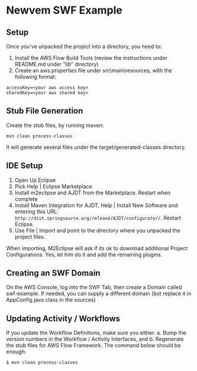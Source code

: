 Newvem SWF Example
==================

Setup
-----

Once you've unpacked the project into a directory, you need to:

1. Install the AWS Flow Build Tools (review the instructions under README.md under "lib" directory)
2. Create an aws.properties file under src\main\resources, with the following format:

```
accessKey=<your aws access key>
sharedKey=<your aws shared key>
```

Stub File Generation
--------------------

Create the stub files, by running maven:

```mvn clean process-classes```

It will generate several files under the target/generated-classes directory.

IDE Setup
---------

1. Open Up Eclipse
2. Pick Help | Eclipse Marketplace
3. Install m2eclipse and AJDT from the Marketplace. Restart when complete
4. Install Maven Integration for AJDT, Help | Install New Software and entering this URL: ```http://dist.springsource.org/release/AJDT/configurator/```. Restart Eclipse.
5. Use File | Import and point to the directory where you unpacked the project files.

When importing, M2Eclipse will ask if its ok to download additional Project Configurations. Yes, let him do it and add the remaining plugins.

Creating an SWF Domain
----------------------

On the AWS Console, log into the SWF Tab, then create a Domain called swf-example. If needed, you can supply a different domain (but replace it in AppConfig.java class in the sources)

Updating Activity / Workflows
-----------------------------

If you update the Workflow Definitions, make sure you either:
a. Bump the version numbers in the Workflow / Activity Interfaces, and
b. Regenerate the stub files for AWS Flow Framework. The command below should be enough:

```
$ mvn clean process-classes
```

